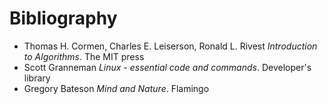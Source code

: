 <!--
File          : b.md

Created       : Mon 27 Jul 2015 22:41:32
Last Modified : Mon 27 Jul 2015 22:48:38
Maintainer    : sharlatan
-->


# Bibliography #
*   Thomas H. Cormen, Charles E. Leiserson, Ronald L. Rivest _Introduction to
    Algorithms_. The MIT press
*   Scott Granneman _Linux - essential code and commands_. Developer's library
*   Gregory Bateson _Mind and Nature_. Flamingo
